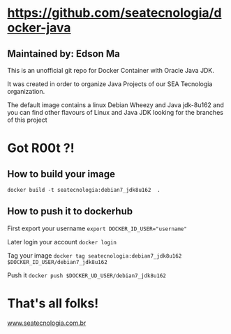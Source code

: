 # https://github.com/seatecnologia/docker-java

## Maintained by: Edson Ma

This is an unofficial git repo for Docker Container with Oracle Java JDK. 

It was created in order to organize Java Projects of our SEA Tecnologia organization.

The default image contains a linux Debian Wheezy and Java jdk-8u162 and you can find other flavours of Linux and Java JDK looking for the branches of this project
 
# Got R00t ?!
## How to build your image
`docker build -t seatecnologia:debian7_jdk8u162  .`

## How to push it to dockerhub
First export your username 
`export DOCKER_ID_USER="username"`

Later login your account
`docker login`

Tag your image 
`docker tag seatecnologia:debian7_jdk8u162 $DOCKER_ID_USER/debian7_jdk8u162`

Push it 
`docker push $DOCKER_UD_USER/debian7_jdk8u162`

# That's all folks!
www.seatecnologia.com.br 


